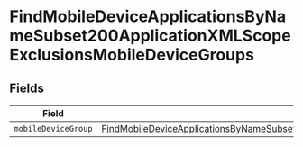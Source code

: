 # FindMobileDeviceApplicationsByNameSubset200ApplicationXMLScopeExclusionsMobileDeviceGroups


## Fields

| Field                                                                                                                                                                                                                                                 | Type                                                                                                                                                                                                                                                  | Required                                                                                                                                                                                                                                              | Description                                                                                                                                                                                                                                           |
| ----------------------------------------------------------------------------------------------------------------------------------------------------------------------------------------------------------------------------------------------------- | ----------------------------------------------------------------------------------------------------------------------------------------------------------------------------------------------------------------------------------------------------- | ----------------------------------------------------------------------------------------------------------------------------------------------------------------------------------------------------------------------------------------------------- | ----------------------------------------------------------------------------------------------------------------------------------------------------------------------------------------------------------------------------------------------------- |
| `mobileDeviceGroup`                                                                                                                                                                                                                                   | [FindMobileDeviceApplicationsByNameSubset200ApplicationXMLScopeExclusionsMobileDeviceGroupsMobileDeviceGroup](../../models/operations/findmobiledeviceapplicationsbynamesubset200applicationxmlscopeexclusionsmobiledevicegroupsmobiledevicegroup.md) | :heavy_minus_sign:                                                                                                                                                                                                                                    | N/A                                                                                                                                                                                                                                                   |